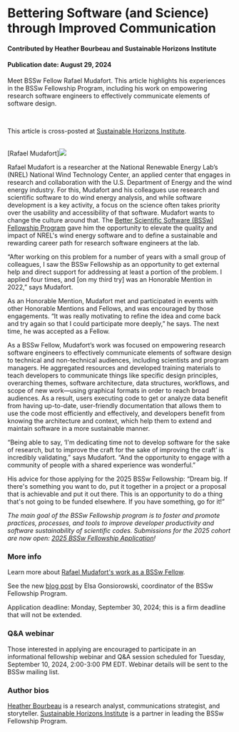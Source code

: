 # Bettering Software (and Science) through Improved Communication

#### Contributed by Heather Bourbeau and Sustainable Horizons Institute

#### Publication date: August 29, 2024

Meet BSSw Fellow Rafael Mudafort.  This article highlights his experiences in the BSSw Fellowship Program, 
including his work on empowering research software engineers to effectively communicate 
elements of software design.  

<br>

This article is cross-posted at [Sustainable Horizons Institute](https://shinstitute.org/bettering-software-and-science-through-improved-communication/).

<br>
[Rafael Mudafort]<img src='../../images/People_2023_F_Mudafort.jpg' class='logo' />

<br>

Rafael Mudafort is a researcher at the National Renewable Energy Lab’s (NREL) National Wind Technology Center, an applied center that engages in research and collaboration with the U.S. Department of Energy and the wind energy industry. For this, Mudafort and his colleagues use research and scientific software to do wind energy analysis, and while software development is a key activity, a focus on the science often takes priority over the usability and accessibility of that software. Mudafort wants to change the culture around that. The [Better Scientific Software (BSSw) Fellowship Program](https://bssw.io/fellowship) gave him the opportunity to elevate the quality and impact of NREL's wind energy software and to define a sustainable and rewarding career path for research software engineers at the lab.

“After working on this problem for a number of years with a small group of colleagues, I saw the BSSw Fellowship as an opportunity to get external help and direct support for addressing at least a portion of the problem. I applied four times, and [on my third try] was an Honorable Mention in 2022,” says Mudafort. 

As an Honorable Mention, Mudafort met and participated in events with other Honorable Mentions and Fellows, and was encouraged by those engagements. “It was really motivating to refine the idea and come back and try again so that I could participate more deeply,” he says. The next time, he was accepted as a Fellow.

As a BSSw Fellow, Mudafort’s work was focused on empowering research software engineers to effectively communicate elements of software design to technical and non-technical audiences, including scientists and program managers. He aggregated resources and developed training materials to teach developers to communicate things like specific design principles, overarching themes, software architecture, data structures, workflows, and scope of new work—using graphical formats in order to reach broad audiences. As a result, users executing code to get or analyze data benefit from having up-to-date, user-friendly documentation that allows them to use the code most efficiently and effectively, and developers benefit from knowing the architecture and context, which help them to extend and maintain software in a more sustainable manner. 

“Being able to say, ‘I'm dedicating time not to develop software for the sake of research, but to improve the craft for the sake of improving the craft’ is incredibly validating,” says Mudafort. “And the opportunity to engage with a community of people with a shared experience was wonderful.” 

His advice for those applying for the 2025 BSSw Fellowship: “Dream big. If there's something you want to do, put it together in a project or a proposal that is achievable and put it out there. This is an opportunity to do a thing that's not going to be funded elsewhere. If you have something, go for it!”

*The main goal of the BSSw Fellowship program is to foster and promote practices, processes, and tools to improve developer productivity and software sustainability of scientific codes. Submissions for the 2025 cohort are now open: [2025 BSSw Fellowship Application](https://bssw.io/pages/apply-for-the-bssw-fellowship-program)!*

### More info
Learn more about [Rafael Mudafort's work as a BSSw Fellow](https://bssw.io/fellows/rafael-mudafort).

See the new [blog post](https://bssw.io/blog_posts/applications-open-for-the-2025-bssw-fellowship-program) by Elsa Gonsiorowski, coordinator of the BSSw Fellowship Program.

Application deadline: Monday, September 30, 2024; this is a firm deadline that will not be extended.

### Q&A webinar

Those interested in applying are encouraged to participate in an informational fellowship webinar and Q&A session scheduled for Tuesday, September 10, 2024, 2:00-3:00 PM EDT.  Webinar details will be sent to the BSSw mailing list.

### Author bios
[Heather Bourbeau](https://www.linkedin.com/in/heatherbourbeau/) is a research analyst, communications strategist, and storyteller. 
[Sustainable Horizons Institute](https://shinstitute.org) is a partner in leading the BSSw Fellowship Program. 

<br>


<!---
Publish: yes
Track: bssw fellowship
Pinned: no
Topics: Funding sources and programs, projects and organizations
RSS update: 2024-08-29
OpenGraph image: OG_2408_BSSwFellowships.png
--->
